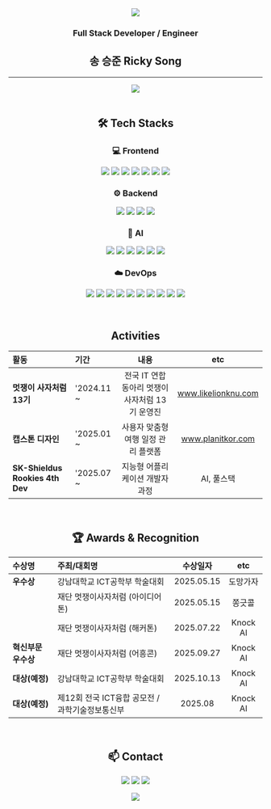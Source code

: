 <div align='center'>
<img src="https://capsule-render.vercel.app/api?type=waving&color=003E00&height=150&section=header" />

### Full Stack Developer / Engineer
## 송 승준  Ricky Song
<hr>
<div align="center">
  <!-- <img src="https://github-readme-stats.vercel.app/api?username=o11117&show_icons=true&theme=radical" /> -->
  <img src="https://github-readme-stats.vercel.app/api/top-langs/?username=o11117&layout=compact&hide=jupyter%20notebook&theme=radical" />
</div>

<br>

## 🛠️ Tech Stacks

### 💻 Frontend
<a href="https://react.dev/" target="_blank"><img src="https://img.shields.io/badge/React-61DAFB?style=flat-square&logo=React&logoColor=white"/></a>
<a href="https://www.typescriptlang.org/" target="_blank"><img src="https://img.shields.io/badge/TypeScript-3178C6?style=flat-square&logo=TypeScript&logoColor=white"/></a>
<a href="https://redux.js.org/" target="_blank"><img src="https://img.shields.io/badge/Redux-764ABC?style=flat-square&logo=Redux&logoColor=white"/></a>
<a href="https://zustand-demo.pmnd.rs/" target="_blank"><img src="https://img.shields.io/badge/Zustand-000000?style=flat-square&logo=Bear&logoColor=white"/></a>
<a href="https://tanstack.com/query/latest" target="_blank"><img src="https://img.shields.io/badge/TanStack%20Query-FF4154?style=flat-square&logo=React-Query&logoColor=white"/></a>
<a href="https://tailwindcss.com/" target="_blank"><img src="https://img.shields.io/badge/Tailwind%20CSS-06B6D4?style=flat-square&logo=Tailwind-CSS&logoColor=white"/></a>
<a href="https://styled-components.com/" target="_blank"><img src="https://img.shields.io/badge/Styled--Components-DB7093?style=flat-square&logo=styled-components&logoColor=white"/></a>

### ⚙️ Backend
<a href="https://nodejs.org/" target="_blank"><img src="https://img.shields.io/badge/Node.js-339933?style=flat-square&logo=Node.js&logoColor=white"/></a>
<a href="https://spring.io/projects/spring-boot" target="_blank"><img src="https://img.shields.io/badge/Spring%20Boot-6DB33F?style=flat-square&logo=Spring-Boot&logoColor=white"/></a>
<a href="https://www.python.org/" target="_blank"><img src="https://img.shields.io/badge/Python-3776AB?style=flat-square&logo=Python&logoColor=white"/></a>
<a href="https://flywaydb.org/" target="_blank"><img src="https://img.shields.io/badge/Flyway-CC0200?style=flat-square&logo=Flyway&logoColor=white"/></a>

### 🤖 AI
<a href="https://scikit-learn.org/" target="_blank"><img src="https://img.shields.io/badge/Scikit--learn-F7931E?style=flat-square&logo=scikit-learn&logoColor=white"/></a>
<a href="https://www.langchain.com/" target="_blank"><img src="https://img.shields.io/badge/LangChain-6E56CF?style=flat-square&logo=LangChain&logoColor=white"/></a>
<a href="#" target="_blank"><img src="https://img.shields.io/badge/RAG-15A291?style=flat-square&logoColor=white"/></a>
<a href="https://www.tensorflow.org/" target="_blank"><img src="https://img.shields.io/badge/TensorFlow-FF6F00?style=flat-square&logo=TensorFlow&logoColor=white"/></a>
<a href="https://pytorch.org/" target="_blank"><img src="https://img.shields.io/badge/PyTorch-EE4C2C?style=flat-square&logo=PyTorch&logoColor=white"/></a>
<a href="https://shap.readthedocs.io/" target="_blank"><img src="https://img.shields.io/badge/SHAP-0085C7?style=flat-square&logoColor=white"/></a>


### ☁️ DevOps
<a href="https://aws.amazon.com/" target="_blank"><img src="https://img.shields.io/badge/AWS-232F3E?style=flat-square&logo=Amazon-AWS&logoColor=white"/></a>
<a href="https://cloud.google.com/" target="_blank"><img src="https://img.shields.io/badge/GCP-4285F4?style=flat-square&logo=Google-Cloud&logoColor=white"/></a>
<a href="https://www.docker.com/" target="_blank"><img src="https://img.shields.io/badge/Docker-2496ED?style=flat-square&logo=Docker&logoColor=white"/></a>
<a href="https://kubernetes.io/" target="_blank"><img src="https://img.shields.io/badge/Kubernetes-326CE5?style=flat-square&logo=Kubernetes&logoColor=white"/></a>
<a href="https://www.jenkins.io/" target="_blank"><img src="https://img.shields.io/badge/Jenkins-D24939?style=flat-square&logo=Jenkins&logoColor=white"/></a>
<a href="https://github.com/features/actions" target="_blank"><img src="https://img.shields.io/badge/GitHub%20Actions-2088FF?style=flat-square&logo=GitHub-Actions&logoColor=white"/></a>
<a href="https://www.nginx.com/" target="_blank"><img src="https://img.shields.io/badge/Nginx-009639?style=flat-square&logo=Nginx&logoColor=white"/></a>
<a href="https://prometheus.io/" target="_blank"><img src="https://img.shields.io/badge/Prometheus-E6522C?style=flat-square&logo=Prometheus&logoColor=white"/></a>
<a href="https://grafana.com/" target="_blank"><img src="https://img.shields.io/badge/Grafana-F46800?style=flat-square&logo=Grafana&logoColor=white"/></a>
<a href="https://vercel.com/" target="_blank"><img src="https://img.shields.io/badge/Vercel-000000?style=flat-square&logo=Vercel&logoColor=white"/></a>

<br>

## Activities

| 활동 | 기간 | 내용 | etc |
| :--- | :--- | :---: | :---: |
| **멋쟁이 사자처럼 13기** | '2024.11 ~  | 전국 IT 연합 동아리 멋쟁이사자처럼 13기 운영진 | www.likelionknu.com |
| **캡스톤 디자인** | '2025.01 ~  | 사용자 맞춤형 여행 일정 관리 플랫폼 | www.planitkor.com |
| **SK-Shieldus Rookies 4th Dev** | '2025.07 ~  | 지능형 어플리케이션 개발자 과정 | AI, 풀스택 |

<br>
<!--
## Projects

| 프로젝트명 | 내용 | 사용 기술 | 링크 |
| :--- | :--- | :---: | :---: |
| **도망가자** | (여기에 프로젝트에 대한 간단한 설명을 작성하세요.) | `React` `Spring Boot` | [GitHub](링크) / [Deploy](링크) |
| **PLANIT** | (AI 모델을 활용한 서비스 개발 경험을 작성해보세요.) | `Python` `PyTorch` | [GitHub](링크) / [Paper](링크) |
| **KnockAI** | (DevOps 파이프라인 구축 경험을 어필해보세요.) | `AWS` `Docker` `Jenkins` | [GitHub](링크) |

<br>
-->

## 🏆 Awards & Recognition

| 수상명 | 주최/대회명 | 수상일자 | etc |
| :--- | :--- | :---: | :---: |
| **우수상** | 강남대학교 ICT공학부 학술대회 | 2025.05.15 | 도망가자 |
| | 재단 멋쟁이사자처럼 (아이디어톤) | 2025.05.15 | 쫑긋콜 |
| | 재단 멋쟁이사자처럼 (해커톤) | 2025.07.22 | Knock AI |
| **혁신부문 우수상** | 재단 멋쟁이사자처럼 (어흥콘) | 2025.09.27 | Knock AI |
| **대상(예정)** | 강남대학교 ICT공학부 학술대회 | 2025.10.13 | Knock AI |
| **대상(예정)** | 제12회 전국 ICT융합 공모전 / 과학기술정보통신부 | 2025.08 | Knock AI |

<br>

## 📫 Contact

<a href="gunmagician@naver.com" target="_blank"><img src="https://img.shields.io/badge/Mail-03C75A?style=flat-square&logo=Naver&logoColor=white"/></a>
<a href="https://www.linkedin.com/in/승준-송-967552375/" target="_blank"><img src="https://img.shields.io/badge/LinkedIn-0A66C2?style=flat-square&logo=LinkedIn&logoColor=white"/></a>
<a href="https://sturdy-artichoke-04a.notion.site/285b067c765680b186cbe8c6dcfe7286?source=copy_link" target="_blank"><img src="https://img.shields.io/badge/Notion-000000?style=flat-square&logo=Notion&logoColor=white"/></a>

<img src="https://capsule-render.vercel.app/api?type=waving&color=003E00&height=150&section=footer" />
</div>
